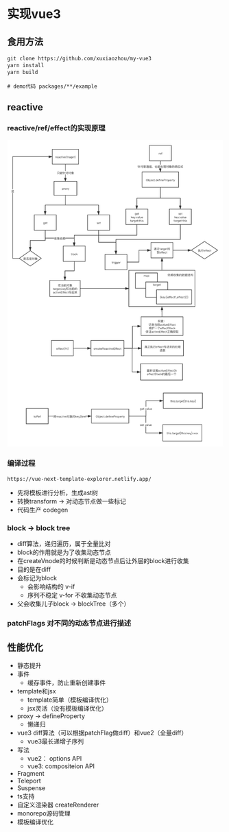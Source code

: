 # 实现vue3

## 食用方法

```shell
git clone https://github.com/xuxiaozhou/my-vue3
yarn install
yarn build

# demo代码 packages/**/example
```

## reactive

### reactive/ref/effect的实现原理

<img src='./picture/vue3-reactive.png'/>

### 编译过程

```
https://vue-next-template-explorer.netlify.app/
```

- 先将模板进行分析，生成ast树
- 转换transform -> 对动态节点做一些标记
- 代码生产 codegen

### block -> block tree

- diff算法，递归遍历，属于全量比对
- block的作用就是为了收集动态节点
- 在createVnode的时候判断是动态节点后让外层的block进行收集
- 目的是在diff
- 会标记为block
  - 会影响结构的  v-if  
  - 序列不稳定 v-for  不收集动态节点
- 父会收集儿子block -> blockTree（多个）

### patchFlags 对不同的动态节点进行描述

## 性能优化

- 静态提升
- 事件
  - 缓存事件，防止重新创建事件
- template和jsx
  - template简单（模板编译优化）
  - jsx灵活（没有模板编译优化）
- proxy -> defineProperty
  - 懒递归
- vue3 diff算法（可以根据patchFlag做diff）和vue2（全量diff）
  - vue3最长递增子序列
- 写法
  - vue2： options API
  - vue3: compositeion API
- Fragment
- Teleport
- Suspense
- ts支持
- 自定义渲染器 createRenderer
- monorepo源码管理
- 模板编译优化
